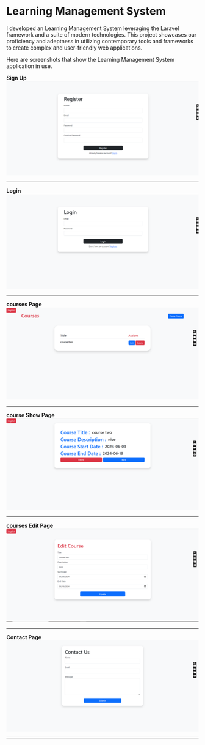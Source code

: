 # Learning Management System

I developed an Learning Management System leveraging the Laravel framework and a suite of modern technologies. This project showcases our proficiency and adeptness in utilizing contemporary tools and frameworks to create complex and user-friendly web applications.



Here are screenshots that show the Learning Management System application in use.

**Sign Up**
![Sign Up](/images/register.png?raw=true "Sign Up")

---


**Login**
![Login](/images/login.png?raw=true "Login")

---

**courses Page**
![Home Page](/images/courses.png?raw=true "Home Page")

---

**course Show Page**
![Item Detail](/images/courses_show.png?raw=true "Post Detail Page")

---

**courses Edit Page**
![Shopping Cart](/images/edit_course.png?raw=true "Profile Page")

---

**Contact Page**
![Delivery Details](/images/contact_page.png?raw=true "Create Post")

---


